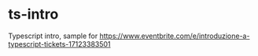 # ts-intro
Typescript intro, sample for https://www.eventbrite.com/e/introduzione-a-typescript-tickets-17123383501
